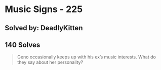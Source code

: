 # Music Signs - 225
## Solved by: DeadlyKitten
## 140 Solves

> Geno occasionally keeps up with his ex’s music interests. What do they say about her personality?